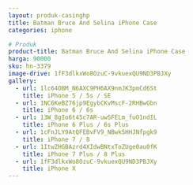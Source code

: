 ```yaml
---
layout: produk-casinghp
title: Batman Bruce And Selina iPhone Case
categories: iphone

# Produk
product-title: Batman Bruce And Selina iPhone Case
harga: 90000
sku: hn-3379
image-drive: 1fF3dlkxWo8OzuC-9vkuexQU9ND3PBJXy
gallery:
  - url: 1lc64OBM_N6AXC9PH6AX9nmJK3pmCd6St
    title: iPhone 5 / 5s / SE
  - url: 1NC6KeBZ76jp9EgybCKvMscF-2RHBwGbn
    title: iPhone 6 / 6s
  - url: 13W_8gIo6t45c7AR-uwSFELm_fuO1ndIL
    title: iPhone 6 Plus / 6s Plus
  - url: 1cFnJLY9AtQFEBvFV9_NBwk5HHJNfpgk9
    title: iPhone 7 / 8
  - url: 1ItwZHGBAzrd4XIdwBNtxToZUge0au0fK
    title: iPhone 7 Plus / 8 Plus
  - url: 1fF3dlkxWo8OzuC-9vkuexQU9ND3PBJXy
    title: iPhone X
---
```

